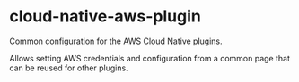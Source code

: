 # cloud-native-aws-plugin

Common configuration for the AWS Cloud Native plugins.

Allows setting AWS credentials and configuration from a common page that can be reused for other plugins.

